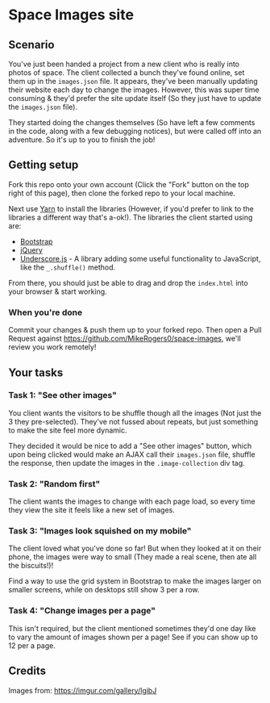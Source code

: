 # Space Images site

## Scenario

You've just been handed a project from a new client who is really into photos of space. The client collected a bunch they've found online, set them up in the `images.json` file. It appears, they've been manually updating their website each day to change the images. However, this was super time consuming & they'd prefer the site update itself (So they just have to update the `images.json` file).

They started doing the changes themselves (So have left a few comments in the code, along with a few debugging notices), but were called off into an adventure. So it's up to you to finish the job! 

## Getting setup

Fork this repo onto your own account (Click the "Fork" button on the top right of this page), then clone the forked repo to your local machine.

Next use [Yarn](https://yarnpkg.com/en/docs/install) to install the libraries (However, if you'd prefer to link to the libraries a different way that's a-ok!). The libraries the client started using are:

 - [Bootstrap](https://getbootstrap.com/docs/4.2/getting-started/introduction/)
 - [jQuery](https://api.jquery.com/)
 - [Underscore.js](https://underscorejs.org/) - A library adding some useful functionality to JavaScript, like the `_.shuffle()` method.

From there, you should just be able to drag and drop the `index.html` into your browser & start working.

### When you're done

Commit your changes & push them up to your forked repo. Then open a Pull Request against https://github.com/MikeRogers0/space-images, we'll review you work remotely!

## Your tasks

### Task 1: "See other images"

You client wants the visitors to be shuffle though all the images (Not just the 3 they pre-selected). They've not fussed about repeats, but just something to make the site feel more dynamic. 

They decided it would be nice to add a "See other images" button, which upon being clicked would make an AJAX call their `images.json` file, shuffle the response, then update the images in the `.image-collection` div tag.

### Task 2: "Random first"

The client wants the images to change with each page load, so every time they view the site it feels like a new set of images. 

### Task 3: "Images look squished on my mobile"

The client loved what you've done so far! But when they looked at it on their phone, the images were way to small (They made a real scene, then ate all the biscuits!)!

Find a way to use the grid system in Bootstrap to make the images larger on smaller screens, while on desktops still show 3 per a row.

### Task 4: "Change images per a page"

This isn't required, but the client mentioned sometimes they'd one day like to vary the amount of images shown per a page! See if you can show up to 12 per a page.

## Credits

Images from: https://imgur.com/gallery/lgibJ
